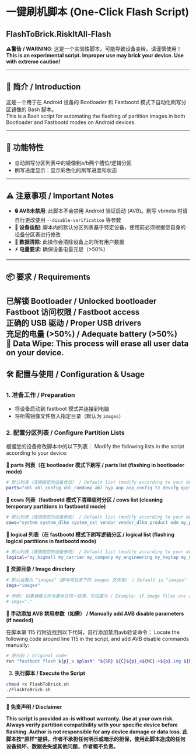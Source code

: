 # 一键刷机脚本 (One-Click Flash Script)
## FlashToBrick.RiskItAll-Flash

**⚠警告 / WARNING**: 这是一个实验性脚本。可能导致设备变砖。请谨慎使用！  
**This is an experimental script. Improper use may brick your device. Use with extreme caution!**

---

## 📖 简介 / Introduction
这是一个用于在 Android 设备的 Bootloader 和 Fastbootd 模式下自动化刷写分区镜像的 Bash 脚本。  
This is a Bash script for automating the flashing of partition images in both Bootloader and Fastbootd modes on Android devices.

---

## 🔧 功能特性
- 自动刷写分区列表中的镜像到a/b两个槽位/逻辑分区  
- 刷写进度显示：显示彩色化的刷写进度和状态

---

## ⚠ 注意事项 / Important Notes
- **🔒 AVB未禁用**: 此脚本不会禁用 Android 验证启动 (AVB)。刷写 vbmeta 时请自行更改使用 `--disable-verification` 等参数  
- **📱 设备适配**: 脚本内的默认分区列表基于特定设备，使用前必须根据您自身的设备分区表进行修改  
- **💾 数据清除**: 此操作会清除设备上的所有用户数据  
- **⚡ 电量要求**: 确保设备电量充足（>50%）  

---

## 📦 要求 / Requirements
**已解锁 Bootloader / Unlocked bootloader**  
**Fastboot 访问权限 / Fastboot access**  
**正确的 USB 驱动 / Proper USB drivers**  
**充足的电量 (>50%) / Adequate battery (>50%)**  
**💾 Data Wipe: This process will erase all user data on your device.**
---

## 🛠️ 配置与使用 / Configuration & Usage

### 1. 准备工作 / Preparation
- 将设备启动到 fastboot 模式并连接到电脑  
- 将所需镜像文件放入指定目录（默认为 `images`）  

### 2. 配置分区列表 / Configure Partition Lists
根据您的设备修改脚本中的以下列表：
Modify the following lists in the script according to your device:

**🔹 parts 列表（在 bootloader 模式下刷写 / parts list (flashing in bootloader mode)**

```bash
# 默认列表（请根据您的设备修改） / Default list (modify according to your device)
parts="xbl xbl_config xbl_ramdump abl hyp aop aop_config tz devcfg qupfw uefisecapp imagefv keymaster shrm cpucp dsp featenabler uefi oplusstanvbk engineering_cdt modem bluetooth dtbo splash oplus_sec recovery init_boot boot vendor_boot"
```

**🔹 cows 列表（fastbootd 模式下清理临时分区 / cows list (cleaning temporary partitions in fastbootd mode)**

```bash
# 默认列表（请根据您的设备修改） / Default list (modify according to your device)
cows="system system_dlkm system_ext vendor vendor_dlkm product odm my_product my_bigball my_carrier my_engineering my_heytap my_manifest my_region my_stock my_company my_preload"
```

**🔹 logical 列表（在 fastbootd 模式下刷写逻辑分区 / logical list (flashing logical partitions in fastbootd mode)**

```bash
# 默认列表（请根据您的设备修改） / Default list (modify according to your device)
logical="my_bigball my_carrier my_company my_engineering my_heytap my_manifest my_preload my_product my_region my_stock odm product system system_dlkm system_ext vendor vendor_dlkm"
```

**🔹 资源目录 / Image directory**

```bash
# 默认设置为 "images"（脚本同目录下的 images 文件夹） / Default is "images" (images folder in the same directory as script)
imgs="images"

# 示例: 如果镜像文件与脚本在同一目录，可设置为 / Example: if image files are in the same directory as script, set to
# imgs="."
```

**🔹 手动添加 AVB 禁用参数（如需） / Manually add AVB disable parameters (if needed)**

在脚本第 115 行附近找到以下代码，自行添加禁用avb验证命令：
Locate the following code around line 115 in the script, and add AVB disable commands manually:

```bash
# 原代码 / Original code:
run "fastboot flash ${p}_a $plash" "${SR} ${C}${p}_a${NC}->${p}.img ${P}[${s_human}]${NC}" "$C_COUNT"
```

3. **执行脚本 / Execute the Script**

```bash
chmod +x FlashToBrick.sh
./FlashToBrick.sh
```

---

**📝 免责声明 / Disclaimer**

**This script is provided as-is without warranty. Use at your own risk. Always verify partition compatibility with your specific device before flashing. Author is not responsible for any device damage or data loss.
此脚本按"原样"提供，作者不承担任何明示或暗示的担保，使用此脚本造成的任何设备损坏、数据丢失或其他问题，作者概不负责。**

